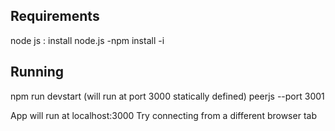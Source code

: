 ## Requirements

node js : install node.js
-npm install -i

## Running 

npm run devstart (will run at port 3000 statically defined)
peerjs --port 3001

App will run at localhost:3000
Try connecting from a different browser tab